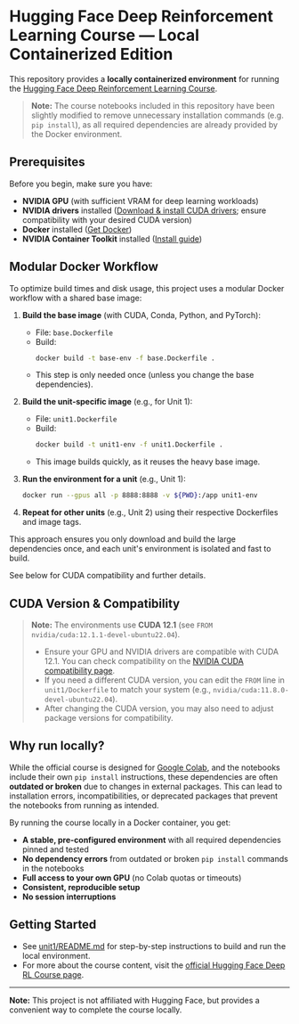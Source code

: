 # Hugging Face Deep Reinforcement Learning Course — Local Containerized Edition

This repository provides a **locally containerized environment** for running the [Hugging Face Deep Reinforcement Learning Course](https://huggingface.co/learn/deep-rl-course/unit0/introduction).

> **Note:** The course notebooks included in this repository have been slightly modified to remove unnecessary installation commands (e.g. `pip install`), as all required dependencies are already provided by the Docker environment.

## Prerequisites

Before you begin, make sure you have:

- **NVIDIA GPU** (with sufficient VRAM for deep learning workloads)
- **NVIDIA drivers** installed ([Download & install CUDA drivers](https://developer.nvidia.com/cuda-downloads); ensure compatibility with your desired CUDA version)
- **Docker** installed ([Get Docker](https://docs.docker.com/get-docker/))
- **NVIDIA Container Toolkit** installed ([Install guide](https://docs.nvidia.com/datacenter/cloud-native/container-toolkit/latest/install-guide.html))

## Modular Docker Workflow

To optimize build times and disk usage, this project uses a modular Docker workflow with a shared base image:

1. **Build the base image** (with CUDA, Conda, Python, and PyTorch):
   - File: `base.Dockerfile`
   - Build:
     ```bash
     docker build -t base-env -f base.Dockerfile .
     ```
   - This step is only needed once (unless you change the base dependencies).

2. **Build the unit-specific image** (e.g., for Unit 1):
   - File: `unit1.Dockerfile`
   - Build:
     ```bash
     docker build -t unit1-env -f unit1.Dockerfile .
     ```
   - This image builds quickly, as it reuses the heavy base image.

3. **Run the environment for a unit** (e.g., Unit 1):
   ```bash
   docker run --gpus all -p 8888:8888 -v ${PWD}:/app unit1-env
   ```

4. **Repeat for other units** (e.g., Unit 2) using their respective Dockerfiles and image tags.

This approach ensures you only download and build the large dependencies once, and each unit's environment is isolated and fast to build.

See below for CUDA compatibility and further details.

## CUDA Version & Compatibility

> **Note:** The environments use **CUDA 12.1** (see `FROM nvidia/cuda:12.1.1-devel-ubuntu22.04`).
>
> - Ensure your GPU and NVIDIA drivers are compatible with CUDA 12.1. You can check compatibility on the [NVIDIA CUDA compatibility page](https://docs.nvidia.com/deploy/cuda-compatibility/).
> - If you need a different CUDA version, you can edit the `FROM` line in `unit1/Dockerfile` to match your system (e.g., `nvidia/cuda:11.8.0-devel-ubuntu22.04`).
> - After changing the CUDA version, you may also need to adjust package versions for compatibility.

## Why run locally?

While the official course is designed for [Google Colab](https://colab.research.google.com/), and the notebooks include their own `pip install` instructions, these dependencies are often **outdated or broken** due to changes in external packages. This can lead to installation errors, incompatibilities, or deprecated packages that prevent the notebooks from running as intended.

By running the course locally in a Docker container, you get:

- **A stable, pre-configured environment** with all required dependencies pinned and tested
- **No dependency errors** from outdated or broken `pip install` commands in the notebooks
- **Full access to your own GPU** (no Colab quotas or timeouts)
- **Consistent, reproducible setup**
- **No session interruptions**

## Getting Started

- See [unit1/README.md](unit1/README.md) for step-by-step instructions to build and run the local environment.
- For more about the course content, visit the [official Hugging Face Deep RL Course page](https://huggingface.co/learn/deep-rl-course/unit0/introduction).

---

**Note:** This project is not affiliated with Hugging Face, but provides a convenient way to complete the course locally.
